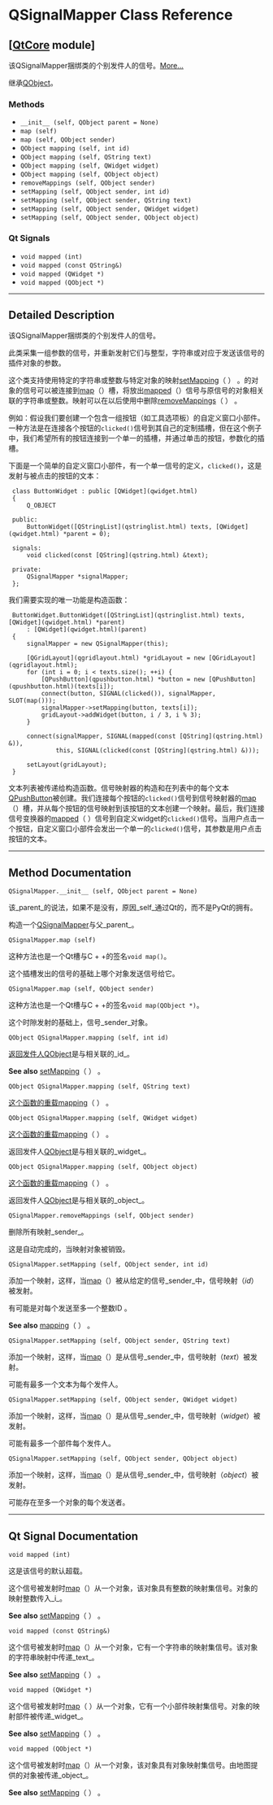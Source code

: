 # QSignalMapper Class Reference

## [[QtCore](index.htm) module]

该QSignalMapper捆绑类的个别发件人的信号。[More...](#details)

继承[QObject](qobject.html)。

### Methods

*   `__init__ (self, QObject parent = None)`
*   `map (self)`
*   `map (self, QObject sender)`
*   `QObject mapping (self, int id)`
*   `QObject mapping (self, QString text)`
*   `QObject mapping (self, QWidget widget)`
*   `QObject mapping (self, QObject object)`
*   `removeMappings (self, QObject sender)`
*   `setMapping (self, QObject sender, int id)`
*   `setMapping (self, QObject sender, QString text)`
*   `setMapping (self, QObject sender, QWidget widget)`
*   `setMapping (self, QObject sender, QObject object)`

### Qt Signals

*   `void mapped (int)`
*   `void mapped (const QString&)`
*   `void mapped (QWidget *)`
*   `void mapped (QObject *)`

* * *

## Detailed Description

该QSignalMapper捆绑类的个别发件人的信号。

此类采集一组参数的信号，并重新发射它们与整型，字符串或对应于发送该信号的插件对象的参数。

这个类支持使用特定的字符串或整数与特定对象的映射[setMapping](qsignalmapper.html#setMapping)（ ） 。的对象的信号可以被连接到[map](qsignalmapper.html#map)（）槽，将放出[mapped](qsignalmapper.html#mapped)（）信号与原信号的对象相关联的字符串或整数。映射可以在以后使用中删除[removeMappings](qsignalmapper.html#removeMappings)（ ） 。

例如：假设我们要创建一个包含一组按钮（如工具选项板）的自定义窗口小部件。一种方法是在连接各个按钮的`clicked()`信号到其自己的定制插槽，但在这个例子中，我们希望所有的按钮连接到一个单一的插槽，并通过单击的按钮，参数化的插槽。

下面是一个简单的自定义窗口小部件，有一个单一信号的定义，`clicked()`，这是发射与被点击的按钮的文本：

```
 class ButtonWidget : public [QWidget](qwidget.html)
 {
     Q_OBJECT

 public:
     ButtonWidget([QStringList](qstringlist.html) texts, [QWidget](qwidget.html) *parent = 0);

 signals:
     void clicked(const [QString](qstring.html) &text);

 private:
     QSignalMapper *signalMapper;
 };

```

我们需要实现的唯一功能是构造函数：

```
 ButtonWidget.ButtonWidget([QStringList](qstringlist.html) texts, [QWidget](qwidget.html) *parent)
     : [QWidget](qwidget.html)(parent)
 {
     signalMapper = new QSignalMapper(this);

     [QGridLayout](qgridlayout.html) *gridLayout = new [QGridLayout](qgridlayout.html);
     for (int i = 0; i < texts.size(); ++i) {
         [QPushButton](qpushbutton.html) *button = new [QPushButton](qpushbutton.html)(texts[i]);
         connect(button, SIGNAL(clicked()), signalMapper, SLOT(map()));
         signalMapper->setMapping(button, texts[i]);
         gridLayout->addWidget(button, i / 3, i % 3);
     }

     connect(signalMapper, SIGNAL(mapped(const [QString](qstring.html) &)),
             this, SIGNAL(clicked(const [QString](qstring.html) &)));

     setLayout(gridLayout);
 }

```

文本列表被传递给构造函数。信号映射器的构造和在列表中的每个文本[QPushButton](qpushbutton.html)被创建。我们连接每个按钮的`clicked()`信号到信号映射器的[map](qsignalmapper.html#map)（）槽，并从每个按钮的信号映射到该按钮的文本创建一个映射。最后，我们连接信号变换器的[mapped](qsignalmapper.html#mapped)（ ）信号到自定义widget的`clicked()`信号。当用户点击一个按钮，自定义窗口小部件会发出一个单一的`clicked()`信号，其参数是用户点击按钮的文本。

* * *

## Method Documentation

```
QSignalMapper.__init__ (self, QObject parent = None)
```

该_parent_的说法，如果不是没有，原因_self_通过Qt的，而不是PyQt的拥有。

构造一个[QSignalMapper](qsignalmapper.html)与父_parent_。

```
QSignalMapper.map (self)
```

这种方法也是一个Qt槽与C + +的签名`void map()`。

这个插槽发出的信号的基础上哪个对象发送信号给它。

```
QSignalMapper.map (self, QObject sender)
```

这种方法也是一个Qt槽与C + +的签名`void map(QObject *)`。

这个时隙发射的基础上，信号_sender_对象。

```
QObject QSignalMapper.mapping (self, int id)
```

[](qobject.html)

[返回发件人](qobject.html)[QObject](qobject.html)是与相关联的_id_。

**See also** [setMapping](qsignalmapper.html#setMapping)（ ） 。

```
QObject QSignalMapper.mapping (self, QString text)
```

[](qobject.html)

[这个函数的重载](qobject.html)[mapping](qsignalmapper.html#mapping)（ ） 。

```
QObject QSignalMapper.mapping (self, QWidget widget)
```

[](qobject.html)

[这个函数的重载](qobject.html)[mapping](qsignalmapper.html#mapping)（ ） 。

返回发件人[QObject](qobject.html)是与相关联的_widget_。

```
QObject QSignalMapper.mapping (self, QObject object)
```

[](qobject.html)

[这个函数的重载](qobject.html)[mapping](qsignalmapper.html#mapping)（ ） 。

返回发件人[QObject](qobject.html)是与相关联的_object_。

```
QSignalMapper.removeMappings (self, QObject sender)
```

删除所有映射_sender_。

这是自动完成的，当映射对象被销毁。

```
QSignalMapper.setMapping (self, QObject sender, int id)
```

添加一个映射，这样，当[map](qsignalmapper.html#map)（）被从给定的信号_sender_中，信号映射（_id_）被发射。

有可能是对每个发送至多一个整数ID 。

**See also** [mapping](qsignalmapper.html#mapping)（ ） 。

```
QSignalMapper.setMapping (self, QObject sender, QString text)
```

添加一个映射，这样，当[map](qsignalmapper.html#map)（）是从信号_sender_中，信号映射（_text_）被发射。

可能有最多一个文本为每个发件人。

```
QSignalMapper.setMapping (self, QObject sender, QWidget widget)
```

添加一个映射，这样，当[map](qsignalmapper.html#map)（）是从信号_sender_中，信号映射（_widget_）被发射。

可能有最多一个部件每个发件人。

```
QSignalMapper.setMapping (self, QObject sender, QObject object)
```

添加一个映射，这样，当[map](qsignalmapper.html#map)（）是从信号_sender_中，信号映射（_object_）被发射。

可能存在至多一个对象的每个发送者。

* * *

## Qt Signal Documentation

```
void mapped (int)
```

这是该信号的默认超载。

这个信号被发射时[map](qsignalmapper.html#map)（）从一个对象，该对象具有整数的映射集信号。对象的映射整数传入_i_。

**See also** [setMapping](qsignalmapper.html#setMapping)（ ） 。

```
void mapped (const QString&)
```

这个信号被发射时[map](qsignalmapper.html#map)（）从一个对象，它有一个字符串的映射集信号。该对象的字符串映射中传递_text_。

**See also** [setMapping](qsignalmapper.html#setMapping)（ ） 。

```
void mapped (QWidget *)
```

这个信号被发射时[map](qsignalmapper.html#map)（ ）从一个对象，它有一个小部件映射集信号。对象的映射部件被传递_widget_。

**See also** [setMapping](qsignalmapper.html#setMapping)（ ） 。

```
void mapped (QObject *)
```

这个信号被发射时[map](qsignalmapper.html#map)（）从一个对象，该对象具有对象映射集信号。由地图提供的对象被传递_object_。

**See also** [setMapping](qsignalmapper.html#setMapping)（ ） 。